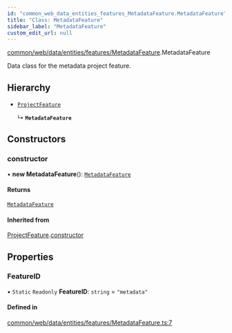 ```yaml
---
id: "common_web_data_entities_features_MetadataFeature.MetadataFeature"
title: "Class: MetadataFeature"
sidebar_label: "MetadataFeature"
custom_edit_url: null
---
```


[common/web/data/entities/features/MetadataFeature](../modules/common_web_data_entities_features_MetadataFeature.md).MetadataFeature

Data class for the metadata project feature.

## Hierarchy

- [`ProjectFeature`](common_web_data_entities_features_ProjectFeature.ProjectFeature.md)

  ↳ **`MetadataFeature`**

## Constructors

### constructor

• **new MetadataFeature**(): [`MetadataFeature`](common_web_data_entities_features_MetadataFeature.MetadataFeature.md)

#### Returns

[`MetadataFeature`](common_web_data_entities_features_MetadataFeature.MetadataFeature.md)

#### Inherited from

[ProjectFeature](common_web_data_entities_features_ProjectFeature.ProjectFeature.md).[constructor](common_web_data_entities_features_ProjectFeature.ProjectFeature.md#constructor)

## Properties

### FeatureID

▪ `Static` `Readonly` **FeatureID**: `string` = `"metadata"`

#### Defined in

[common/web/data/entities/features/MetadataFeature.ts:7](https://github.com/Soroush9978/rds-ng/blob/165bdc6/src/common/web/data/entities/features/MetadataFeature.ts#L7)
